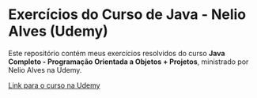 # Exercícios do Curso de Java - Nelio Alves (Udemy)

Este repositório contém meus exercícios resolvidos do curso **Java Completo - Programação Orientada a Objetos + Projetos**, ministrado por Nelio Alves na Udemy.

[Link para o curso na Udemy](https://www.udemy.com/course/java-curso-completo/)
